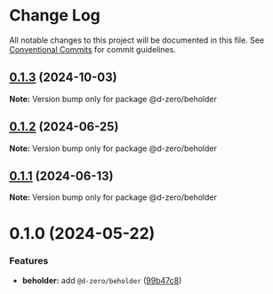 # Change Log

All notable changes to this project will be documented in this file.
See [Conventional Commits](https://conventionalcommits.org) for commit guidelines.

## [0.1.3](https://github.com/d-zero-dev/tools/compare/@d-zero/beholder@0.1.2...@d-zero/beholder@0.1.3) (2024-10-03)

**Note:** Version bump only for package @d-zero/beholder

## [0.1.2](https://github.com/d-zero-dev/tools/compare/@d-zero/beholder@0.1.1...@d-zero/beholder@0.1.2) (2024-06-25)

**Note:** Version bump only for package @d-zero/beholder

## [0.1.1](https://github.com/d-zero-dev/tools/compare/@d-zero/beholder@0.1.0...@d-zero/beholder@0.1.1) (2024-06-13)

**Note:** Version bump only for package @d-zero/beholder

# 0.1.0 (2024-05-22)

### Features

- **beholder:** add `@d-zero/beholder` ([99b47c8](https://github.com/d-zero-dev/tools/commit/99b47c8693f6007f2a45dcfa66f4fd4ada42c5b2))
